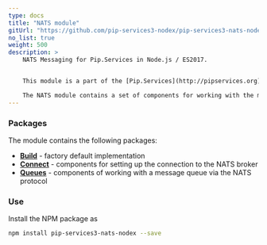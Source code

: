 ```yaml
---
type: docs
title: "NATS module"
gitUrl: "https://github.com/pip-services3-nodex/pip-services3-nats-nodex"
no_list: true
weight: 500
description: > 
    NATS Messaging for Pip.Services in Node.js / ES2017.  


    This module is a part of the [Pip.Services](http://pipservices.org) polyglot microservices toolkit.  

    The NATS module contains a set of components for working with the message queue via NATS server [https://nats.io/](https://nats.io/).
---
```


### Packages

The module contains the following packages:
- [**Build**](build) - factory default implementation
- [**Connect**](connect) - components for setting up the connection to the NATS broker
- [**Queues**](queues) - components of working with a message queue via the NATS protocol


### Use

Install the NPM package as
```bash
npm install pip-services3-nats-nodex --save
```
